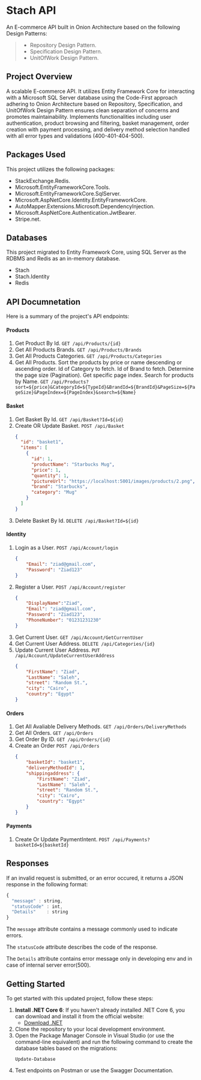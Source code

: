 # Stach API
An E-commerce API built in Onion Architecture based on the following Design Patterns:
<blockquote>
 
- Repository Design Pattern.
- Specification Design Pattern.
- UnitOfWork Design Pattern.

</blockquote>

## Project Overview

A scalable E-commerce API. It utilizes Entity Framework Core for interacting with a Microsoft SQL Server database using the 
Code-First approach adhering to Onion Architecture based on Repository, Specification, and UnitOfWork Design Pattern ensures clean separation of 
concerns and promotes maintainability. Implements functionalities including user authentication, product browsing and filtering, basket management, order creation 
with payment processing, and delivery method selection handled with all error types and validations (400-401-404-500).


## Packages Used

This project utilizes the following packages:
 
- StackExchange.Redis.
- Microsoft.EntityFrameworkCore.Tools.
- Microsoft.EntityFrameworkCore.SqlServer.
- Microsoft.AspNetCore.Identity.EntityFrameworkCore.
- AutoMapper.Extensions.Microsoft.DependencyInjection. 
- Microsoft.AspNetCore.Authentication.JwtBearer.
- Stripe.net.


## Databases

This project migrated to Entity Framework Core, using SQL Server as the RDBMS and Redis as an in-memory database.

 - Stach
 - Stach.Identity
 - Redis


## API Documnetation

Here is a summary of the project's API endpoints:

#### Products
1. Get Product By Id.
    `GET /api/Products/{id}`
2. Get All Products Brands.
    `GET /api/Products/Brands` 
3. Get All Products Categories.
    `GET /api/Products/Categories`
4. Get All Products.
    Sort the products by price or name descending or ascending  order.
    Id of Category to fetch.
    Id of Brand to fetch.
    Determine the page size (Pagination).
    Get specific page index.
    Search for products by Name.
    `GET /api/Products?sort=${price}&CategoryId=${TypeId}&BrandId=${BrandId}&PageSize=${PageSize}&PageIndex=${PageIndex}&search=${Name}`

#### Basket
1. Get Basket By Id. <break>
    `GET /api/Basket?Id=${id}`
2. Create OR Update Basket.
    `POST /api/Basket`
    ```json
    {
      "id": "basket1",
      "items": [
        {
          "id": 1,
          "productName": "Starbucks Mug",
          "price": 1,
          "quantity": 1,
          "pictureUrl": "https://localhost:5001/images/products/2.png",
          "brand": "Starbucks",
          "category": "Mug"
        }
      ]
    } 
   ```
3. Delete Basket By Id.
    `DELETE /api/Basket?Id=${id}`

#### Identity
1. Login as a User.
    `POST /api/Account/login`
    ```json
    {
        "Email": "ziad@gmail.com",
        "Password": "Ziad123"
    }
    ```
2. Register a User.
    `POST /api/Account/register`
    ```json
    {
        "DisplayName":"Ziad",
        "Email": "ziad@gmail.com",
        "Password": "Ziad123",
        "PhoneNumber": "01231231230"
    }
    ```
3. Get Current User.
    `GET /api/Account/GetCurrentUser`
4. Get Current User Address.
    `DELETE /api/Categories/{id}`
5. Update Current User Address.
    `PUT /api/Account/UpdateCurrentUserAddress`
    ```json
    {
        "FirstName": "Ziad",
        "LastName": "Saleh",
        "street": "Random St.",
        "city": "Cairo",
        "country": "Egypt"
    }
    ```

#### Orders
1. Get All Avaliable Delivery Methods.
    `GET /api/Orders/DeliveryMethods`
2. Get All Orders.
    `GET /api/Orders`
3. Get Order By ID.
    `GET /api/Orders/{id}`
4. Create an Order
    `POST /api/Orders`
    ```json
    {
        "basketId": "basket1",
        "deliveryMethodId": 1,
        "shippingaddress": {
            "FirstName": "Ziad",
            "LastName": "Saleh",
            "street": "Random St.",
            "city": "Cairo",
            "country": "Egypt"
        }
    }
    ```

#### Payments
1. Create Or Update PaymentIntent.
    `POST /api/Payments?basketId=${basketId}`
<!-- 2. Confirm Payment.
    `POST /Payments/webhook` -->


## Responses

If an invalid request is submitted, or an error occured, it returns a JSON response in the following format:

```javascript
{
  "message" : string,
  "statusCode" : int,
  "Details"    : string
}
```

The `message` attribute contains a message commonly used to indicate errors.

The `statusCode` attribute describes the code of the response.

The `Details` attribute contains error message only in developing env and in case of internal server error(500).


## Getting Started

To get started with this updated project, follow these steps:

1. **Install .NET Core 6**: If you haven't already installed .NET Core 6, you can download and install it from the official website:
   - [Download .NET](https://dotnet.microsoft.com/download)
2. Clone the repository to your local development environment.
3. Open the Package Manager Console in Visual Studio (or use the command-line equivalent) and run the following command to create the database tables based on the migrations:
   ```Shell
   Update-Database
4. Test endpoints on Postman or use the Swagger Documentation.
